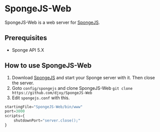# SpongeJS-Web
SpongeJS-Web is a web server for [SpongeJS](https://github.com/djxy/SpongeJS).

## Prerequisites
- Sponge API 5.X

## How to use SpongeJS-Web
1. Download [SpongeJS](https://github.com/djxy/SpongeJS) and start your Sponge server with it. Then close the server.
2. Goto `config/spongejs` and clone SpongeJS-Web `git clone https://github.com/djxy/SpongeJS-Web`
3. Edit `spongejs.conf` with this.
```javascript
startingFile="SpongeJS-Web/bin/www"
port=3000
scripts={
    shutdownPort="server.close();"
}
```
